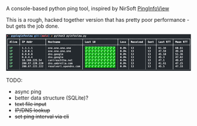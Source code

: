 A console-based python ping tool, inspired by NirSoft [PingInfoView](https://www.nirsoft.net/utils/multiple_ping_tool.html)


This is a rough, hacked together version that has pretty poor performance - but gets the job done. 

![Demo Image](demo.png)


TODO: 
- async ping
- better data structure (SQLite)?
- ~~text file input~~
- ~~IP/DNS lookup~~
- ~~set ping interval via cli~~
